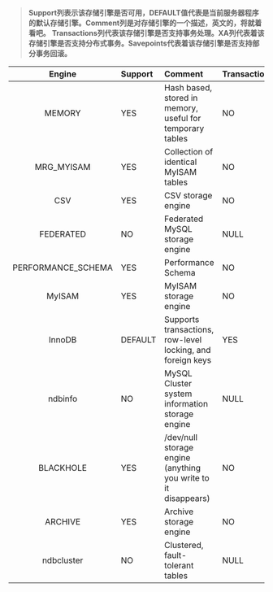 
> **Support列表示该存储引擎是否可⽤，DEFAULT值代表是当前服务器程序的默认存储引擎。Comment列是对存储引擎的⼀个描述，英⽂的，将就着看吧。**
> **Transactions列代表该存储引擎是否⽀持事务处理。XA列代表着该存储引擎是否⽀持分布式事务。Savepoints代表着该存储引擎是否⽀持部分事务回滚。**

| Engine             | Support | Comment                                                        | Transactions | XA   | Savepoints |
|:-:|:-|:-|:-|:-|:-|
| MEMORY             | YES     | Hash based, stored in memory, useful for temporary tables      | NO           | NO   | NO         |
| MRG_MYISAM         | YES     | Collection of identical MyISAM tables                          | NO           | NO   | NO         |
| CSV                | YES     | CSV storage engine                                             | NO           | NO   | NO         |
| FEDERATED          | NO      | Federated MySQL storage engine                                 | NULL         | NULL | NULL       |
| PERFORMANCE_SCHEMA | YES     | Performance Schema                                             | NO           | NO   | NO         |
| MyISAM             | YES     | MyISAM storage engine                                          | NO           | NO   | NO         |
| InnoDB             | DEFAULT | Supports transactions, row-level locking, and foreign keys     | YES          | YES  | YES        |
| ndbinfo            | NO      | MySQL Cluster system information storage engine                | NULL         | NULL | NULL       |
| BLACKHOLE          | YES     | /dev/null storage engine (anything you write to it disappears) | NO           | NO   | NO         |
| ARCHIVE            | YES     | Archive storage engine                                         | NO           | NO   | NO         |
| ndbcluster         | NO      | Clustered, fault-tolerant tables                               | NULL         | NULL | NULL       |
